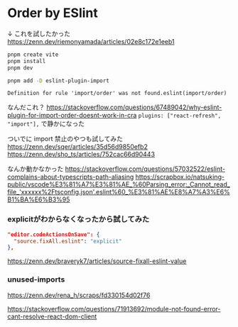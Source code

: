 # Order by ESlint

↓ これを試したかった
https://zenn.dev/riemonyamada/articles/02e8c172e1eeb1

```sh
pnpm create vite
pnpm install
pnpm dev

pnpm add -D eslint-plugin-import
```

```
Definition for rule 'import/order' was not found.eslint(import/order)
```

なんだこれ？
https://stackoverflow.com/questions/67489042/why-eslint-plugin-for-import-order-doesnt-work-in-cra
`plugins: ["react-refresh", "import"],` で静かになった

ついでに import 禁止のやつも試してみた
https://zenn.dev/sqer/articles/35d56d9850efb2
https://zenn.dev/sho_ts/articles/752cac66d90443

なんか動かなかった
https://stackoverflow.com/questions/57032522/eslint-complains-about-typescripts-path-aliasing
https://scrapbox.io/natsuking-public/vscode%E3%81%A7%E3%81%AE_%60Parsing_error:_Cannot_read_file_'xxxxxx%2Ftsconfig.json'.eslint%60_%E3%81%AE%E8%A7%A3%E6%B1%BA%E6%B3%95

### explicitがわからなくなったから試してみた

```json
"editor.codeActionsOnSave": {
  "source.fixAll.eslint": "explicit"
},
```

https://zenn.dev/braveryk7/articles/source-fixall-eslint-value

### unused-imports

https://zenn.dev/rena_h/scraps/fd330154d02f76

https://stackoverflow.com/questions/71913692/module-not-found-error-cant-resolve-react-dom-client
